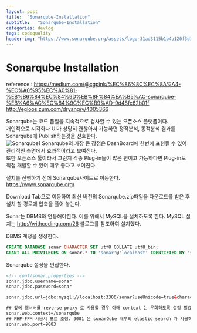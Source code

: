 ```yaml
---
layout: post
title:  "Sonarqube-Installation"
subtitle:   "Sonarqube-Installation"
categories: devlog
tags: codequality
header-img: "https://www.sonarqube.org/assets/logo-31ad3115b1b4b120f3d1efd63e6b13ac9f1f89437f0cf6881cc4d8b5603a52b4.svg"
---
```


Sonarqube Installation
===

reference : https://medium.com/@cgpink/%EC%86%8C%EC%8A%A4-%EC%A0%95%EC%A0%81-%EB%B6%84%EC%84%9D%EB%8F%84%EA%B5%AC-sonarqube-%EB%A6%AC%EC%84%9C%EC%B9%AD-9d48fc62b01f  
http://egloos.zum.com/dryang/v/4005366

Sonarqube는 코드 품질을 지속적으로 검사할 수 있는 오픈소스 플랫폼이다.  
개인적으로 시각화나 UI가 상당히 괜찮아서 가능하면 정적분석, 동적분석 결과를 Sonarqube에 Publish하는것을 선호한다.  
![Sonarqube1](https://www.sonarqube.org/index/clean-code.png)
Sonarqube의 가장 큰 장점은 DashBoard에 한번에 표현될 수 있어 관리적인 측면에서 효과적이라고 보여진다.  
또한 오픈소스 툴이라서 그런지 각종 Plug-in들이 많은 편이고 가능하다면 Plug-in도 직접 개발할 수 있어 매우 좋다고 보여진다. 

설치를 진행하기 전에 Sonarqube사이트로 이동한다.  
https://www.sonarqube.org/

Download Tab으로 이동하여 최신 버전의 Sonarqube.zip파일을 다운로드를 받은 후  설치 할 경로에 압축을 풀어 놓는다. 

Sonar는 DBMS와 연동해야한다. 이를 위해서 MySQL을 설치하도록 한다. MySQL 설치는 http://withcoding.com/26 블로그를 참조하여 설치했다. 

DBMS 계정을 생성한다.
``` SQL
CREATE DATABASE sonar CHARACTER SET utf8 COLLATE utf8_bin; 
GRANT ALL PRIVILEGES ON sonar.* TO 'sonar'@'localhost' IDENTIFIED BY 'sonar';
```

Sonarqube 설정을 편집한다.
``` xml
<!-- conf/sonar.properties -->
sonar.jdbc.username=sonar
sonar.jdbc.password=sonar

sonar.jdbc.url=jdbc:mysql://localhost:3306/sonar?useUnicode=true&characterEncoding=utf8&rewriteBatchedStatements=true&useConfigs=maxPerformance

## 앞에 웹서버를 reverse proxy 로 사용할 경우 아래 context 는 우회하도록 설정 필요
sonar.web.context=/sonarqube
## PHP-FPM 사용시 포트 조정. 9001 은 sonarQube 내부의 elastic search 가 사용하는 포트이므로 주의
sonar.web.port=9003
```



